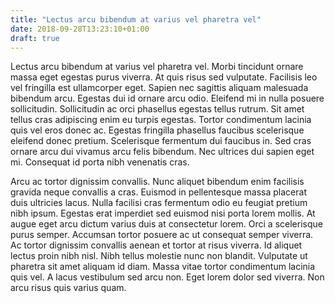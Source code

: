 ```yaml
---
title: "Lectus arcu bibendum at varius vel pharetra vel"
date: 2018-09-28T13:23:10+01:00
draft: true
---
```


Lectus arcu bibendum at varius vel pharetra vel. Morbi tincidunt ornare massa eget egestas purus viverra. At quis risus sed vulputate. Facilisis leo vel fringilla est ullamcorper eget. Sapien nec sagittis aliquam malesuada bibendum arcu. Egestas dui id ornare arcu odio. Eleifend mi in nulla posuere sollicitudin. Sollicitudin ac orci phasellus egestas tellus rutrum. Sit amet tellus cras adipiscing enim eu turpis egestas. Tortor condimentum lacinia quis vel eros donec ac. Egestas fringilla phasellus faucibus scelerisque eleifend donec pretium. Scelerisque fermentum dui faucibus in. Sed cras ornare arcu dui vivamus arcu felis bibendum. Nec ultrices dui sapien eget mi. Consequat id porta nibh venenatis cras.

Arcu ac tortor dignissim convallis. Nunc aliquet bibendum enim facilisis gravida neque convallis a cras. Euismod in pellentesque massa placerat duis ultricies lacus. Nulla facilisi cras fermentum odio eu feugiat pretium nibh ipsum. Egestas erat imperdiet sed euismod nisi porta lorem mollis. At augue eget arcu dictum varius duis at consectetur lorem. Orci a scelerisque purus semper. Accumsan tortor posuere ac ut consequat semper viverra. Ac tortor dignissim convallis aenean et tortor at risus viverra. Id aliquet lectus proin nibh nisl. Nibh tellus molestie nunc non blandit. Vulputate ut pharetra sit amet aliquam id diam. Massa vitae tortor condimentum lacinia quis vel. A lacus vestibulum sed arcu non. Eget lorem dolor sed viverra. Non arcu risus quis varius quam.